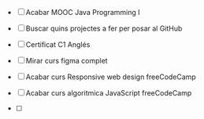 - [ ] Acabar MOOC Java Programming I

- [ ] Buscar quins projectes a fer per posar al GitHub

- [ ] Certificat C1 Anglés

- [ ] Mirar curs figma complet

- [ ] Acabar curs Responsive web design freeCodeCamp

- [ ] Acabar curs algoritmica JavaScript freeCodeCamp

- [ ] 
